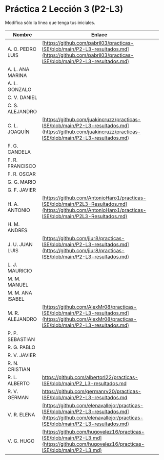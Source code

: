 # Práctica 2 Lección 3 (P2-L3)

Modifica sólo la línea que tenga tus iniciales.

| Nombre       | Enlace                                                                   |
| --------------- | ---------------------------------------------------------- |
| A. O. PEDRO LUIS | [https://github.com/pabril03/practicas-ISE/blob/main/P2-L3-resultados.md](https://github.com/pabril03/practicas-ISE/blob/main/P2-L3-resultados.md)                                                           |
| A. L. ANA MARINA | <!--enlace-->                                                           |
| A. L. GONZALO | <!--enlace-->                                                           |
| C. V. DANIEL | <!--enlace-->                                                           |
| C. S. ALEJANDRO | <!--enlace-->                                                           |
| C. L. JOAQUÍN | [https://github.com/juakincruzz/practicas-ISE/blob/main/P2-L3-resultados.md] (https://github.com/juakincruzz/practicas-ISE/blob/main/P2-L3-resultados.md) |
| F. G. CANDELA | <!--enlace-->                                                           |
| F. R. FRANCISCO | <!--enlace-->                                                           |
| F. R. OSCAR | <!--enlace-->                                                           |
| G. G. MARIO | <!--enlace-->                                                           |
| G. F. JAVIER | <!--enlace-->                                                           |
| H. A. ANTONIO | [https://github.com/AntonioHaro1/practicas-ISE/blob/main/P2L3-Resultados.md](https://github.com/AntonioHaro1/practicas-ISE/blob/main/P2L3-Resultados.md)                                                          |
| H. M. ANDRES | <!--enlace-->                                                           |
| J. U. JUAN LUIS | [https://github.com/jiur8/practicas-ISE/blob/main/P2-L3-resultados.md](https://github.com/jiur8/practicas-ISE/blob/main/P2-L3-resultados.md)                                                          |
| L. J. MAURICIO | <!--enlace-->                                                           |
| M. M. MANUEL | <!--enlace-->                                                           |
| M. M. ANA ISABEL | <!--enlace-->                                                           |
| M. R. ALEJANDRO | [https://github.com/AlexMr08/practicas-ISE/blob/main/P2-L3-resultados.md](https://github.com/AlexMr08/practicas-ISE/blob/main/P2-L3-resultados.md)                                                           |
| P. P. SEBASTIAN | <!--enlace-->                                                           |
| R. G. PABLO | <!--enlace-->                                                           |
| R. V. JAVIER | <!--enlace-->                                                           |
| R. N. CRISTIAN | <!--enlace-->                                                           |
| R. L. ALBERTO | https://github.com/albertorl22/practicas-ISE/blob/main/P2_L3-resultados.md |
| R. V. GERMAN |https://github.com/germanrv20/practicas-ISE/blob/main/P2-L3-resultados.md|(https://github.com/germanrv20/practicas-ISE/blob/main/P2-L3-resultados.md)
| V. R. ELENA | [https://github.com/elenavallejor/practicas-ISE/blob/main/P2-L3-resultados.md](https://github.com/elenavallejor/practicas-ISE/blob/main/P2-L3-resultados.md) |
| V. G. HUGO | [https://github.com/hugovelez16/practicas-ISE/blob/main/P2-L3.md](https://github.com/hugovelez16/practicas-ISE/blob/main/P2-L3.md) |![image](https://github.com/user-attachments/assets/49422a49-f0f7-4189-8499-114aeaac4898)
